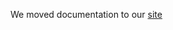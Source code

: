 We moved documentation to our [site](https://fastnetmon.com/subnet-collection-from-bgp-peering-session/)
